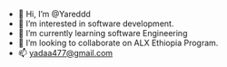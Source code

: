 - 👋 Hi, I’m @Yareddd
- 👀 I’m interested in software development. 
- 🌱 I’m currently learning software Engineering 
- 💞️ I’m looking to collaborate on ALX Ethiopia Program.
- 📫 yadaa477@gmail.com

<!---
Yareddd/Yareddd is a ✨ special ✨ repository because its `README.md` (this file) appears on your GitHub profile.
You can click the Preview link to take a look at your changes.
--->
